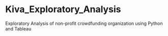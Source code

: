 # Kiva_Exploratory_Analysis
Exploratory Analysis of non-profit crowdfunding organization using Python and Tableau
